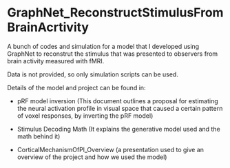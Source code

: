 # GraphNet_ReconstructStimulusFromBrainAcrtivity

A bunch of codes and simulation for a model that I developed using GraphNet to reconstrut
the stimulus that was presented to observers from brain activity measured with fMRI.

Data is not provided, so only simulation scripts can be used.

Details of the model and project can be found in:

- pRF model inversion (This document outlines a proposal for estimating the neural 
activation profile in visual space that caused a certain pattern of voxel responses, by inverting the pRF model)

- Stimulus Decoding Math (It explains the generative model used and the math behind it)

- CorticalMechanismOfPl_Overview (a presentation used to give an overview of the project and how we used the model)
